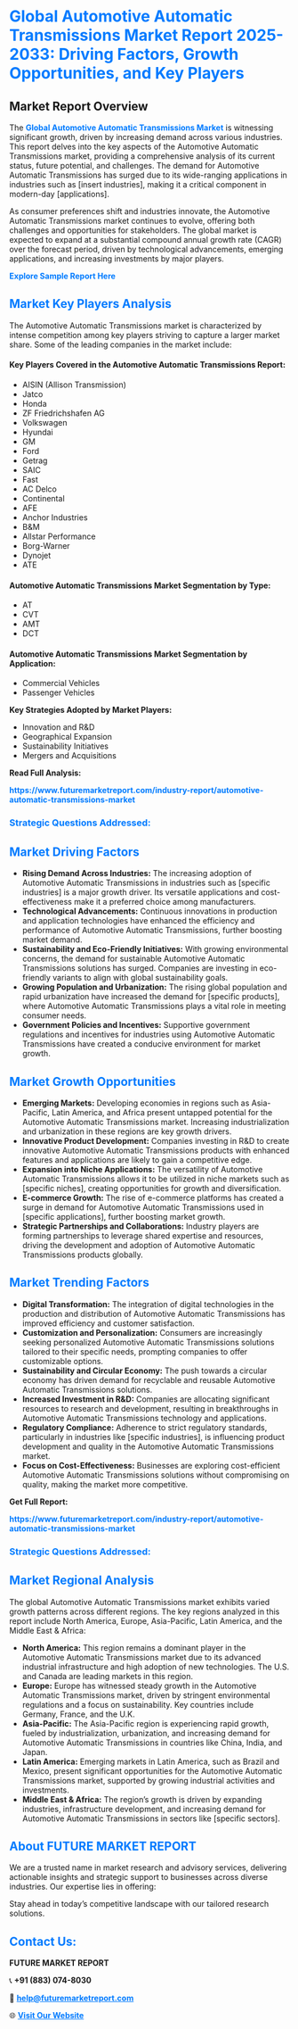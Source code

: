 <h1 style="color: #007BFF;">Global Automotive Automatic Transmissions Market Report 2025-2033: Driving Factors, Growth Opportunities, and Key Players</h1>

<section id="overview">
<h2>Market Report Overview</h2>
<p>The <a href="https://www.futuremarketreport.com/industry-report/automotive-automatic-transmissions-market" style="color: #007BFF; text-decoration: none;"><strong>Global Automotive Automatic Transmissions Market</strong></a> is witnessing significant growth, driven by increasing demand across various industries. This report delves into the key aspects of the Automotive Automatic Transmissions market, providing a comprehensive analysis of its current status, future potential, and challenges. The demand for Automotive Automatic Transmissions has surged due to its wide-ranging applications in industries such as [insert industries], making it a critical component in modern-day [applications].</p>
<p>As consumer preferences shift and industries innovate, the Automotive Automatic Transmissions market continues to evolve, offering both challenges and opportunities for stakeholders. The global market is expected to expand at a substantial compound annual growth rate (CAGR) over the forecast period, driven by technological advancements, emerging applications, and increasing investments by major players.</p>
</section>

<section id="overview">
<p><a href="https://www.futuremarketreport.com/request-sample/reportId=60539" style="color: #007BFF; text-decoration: none;"><strong>Explore Sample Report Here</strong></a></p>
</section>

<section id="key-players">
<h2 style="color: #007BFF;">Market Key Players Analysis</h2>
<p>The Automotive Automatic Transmissions market is characterized by intense competition among key players striving to capture a larger market share. Some of the leading companies in the market include:</p>
<h4>Key Players Covered in the Automotive Automatic Transmissions Report:</h4>
<ul><li>AISIN (Allison Transmission)</li><li>Jatco</li><li>Honda</li><li>ZF Friedrichshafen AG</li><li>Volkswagen</li><li>Hyundai</li><li>GM</li><li>Ford</li><li>Getrag</li><li>SAIC</li><li>Fast</li><li>AC Delco</li><li>Continental</li><li>AFE</li><li>Anchor Industries</li><li>B&amp;M</li><li>Allstar Performance</li><li>Borg-Warner</li><li>Dynojet</li><li>ATE</li></ul>
<h4>Automotive Automatic Transmissions Market Segmentation by Type:</h4>
<ul><li>AT</li><li>CVT</li><li>AMT</li><li>DCT</li></ul>

<h4>Automotive Automatic Transmissions Market Segmentation by Application:</h4>
<ul><li>Commercial Vehicles</li><li>Passenger Vehicles</li></ul>
<p><strong>Key Strategies Adopted by Market Players:</strong></p>
<ul>
<li>Innovation and R&D</li>
<li>Geographical Expansion</li>
<li>Sustainability Initiatives</li>
<li>Mergers and Acquisitions</li>
</ul>
</section>

<section>
<p><strong>Read Full Analysis: </strong></p><a href="https://www.futuremarketreport.com/industry-report/automotive-automatic-transmissions-market" style="color: #007BFF; text-decoration: none;"><strong>https://www.futuremarketreport.com/industry-report/automotive-automatic-transmissions-market</strong></a>
<h3 style="color: #007BFF;">Strategic Questions Addressed:</h3>
</section>

<section id="driving-factors">
<h2 style="color: #007BFF;">Market Driving Factors</h2>
<ul>
<li><strong>Rising Demand Across Industries:</strong> The increasing adoption of Automotive Automatic Transmissions in industries such as [specific industries] is a major growth driver. Its versatile applications and cost-effectiveness make it a preferred choice among manufacturers.</li>
<li><strong>Technological Advancements:</strong> Continuous innovations in production and application technologies have enhanced the efficiency and performance of Automotive Automatic Transmissions, further boosting market demand.</li>
<li><strong>Sustainability and Eco-Friendly Initiatives:</strong> With growing environmental concerns, the demand for sustainable Automotive Automatic Transmissions solutions has surged. Companies are investing in eco-friendly variants to align with global sustainability goals.</li>
<li><strong>Growing Population and Urbanization:</strong> The rising global population and rapid urbanization have increased the demand for [specific products], where Automotive Automatic Transmissions plays a vital role in meeting consumer needs.</li>
<li><strong>Government Policies and Incentives:</strong> Supportive government regulations and incentives for industries using Automotive Automatic Transmissions have created a conducive environment for market growth.</li>
</ul>
</section>

<section id="growth-opportunities">
<h2 style="color: #007BFF;">Market Growth Opportunities</h2>
<ul>
<li><strong>Emerging Markets:</strong> Developing economies in regions such as Asia-Pacific, Latin America, and Africa present untapped potential for the Automotive Automatic Transmissions market. Increasing industrialization and urbanization in these regions are key growth drivers.</li>
<li><strong>Innovative Product Development:</strong> Companies investing in R&D to create innovative Automotive Automatic Transmissions products with enhanced features and applications are likely to gain a competitive edge.</li>
<li><strong>Expansion into Niche Applications:</strong> The versatility of Automotive Automatic Transmissions allows it to be utilized in niche markets such as [specific niches], creating opportunities for growth and diversification.</li>
<li><strong>E-commerce Growth:</strong> The rise of e-commerce platforms has created a surge in demand for Automotive Automatic Transmissions used in [specific applications], further boosting market growth.</li>
<li><strong>Strategic Partnerships and Collaborations:</strong> Industry players are forming partnerships to leverage shared expertise and resources, driving the development and adoption of Automotive Automatic Transmissions products globally.</li>
</ul>
</section>

<section id="trending-factors">
<h2 style="color: #007BFF;">Market Trending Factors</h2>
<ul>
<li><strong>Digital Transformation:</strong> The integration of digital technologies in the production and distribution of Automotive Automatic Transmissions has improved efficiency and customer satisfaction.</li>
<li><strong>Customization and Personalization:</strong> Consumers are increasingly seeking personalized Automotive Automatic Transmissions solutions tailored to their specific needs, prompting companies to offer customizable options.</li>
<li><strong>Sustainability and Circular Economy:</strong> The push towards a circular economy has driven demand for recyclable and reusable Automotive Automatic Transmissions solutions.</li>
<li><strong>Increased Investment in R&D:</strong> Companies are allocating significant resources to research and development, resulting in breakthroughs in Automotive Automatic Transmissions technology and applications.</li>
<li><strong>Regulatory Compliance:</strong> Adherence to strict regulatory standards, particularly in industries like [specific industries], is influencing product development and quality in the Automotive Automatic Transmissions market.</li>
<li><strong>Focus on Cost-Effectiveness:</strong> Businesses are exploring cost-efficient Automotive Automatic Transmissions solutions without compromising on quality, making the market more competitive.</li>
</ul>
</section>

<section>
<p><strong>Get Full Report: </strong></p><a href="https://www.futuremarketreport.com/industry-report/automotive-automatic-transmissions-market" style="color: #007BFF; text-decoration: none;"><strong>https://www.futuremarketreport.com/industry-report/automotive-automatic-transmissions-market</strong></a>
<h3 style="color: #007BFF;">Strategic Questions Addressed:</h3>
</section>


<section id="regional-analysis">
<h2 style="color: #007BFF;">Market Regional Analysis</h2>
<p>The global Automotive Automatic Transmissions market exhibits varied growth patterns across different regions. The key regions analyzed in this report include North America, Europe, Asia-Pacific, Latin America, and the Middle East & Africa:</p>
<ul>
<li><strong>North America:</strong> This region remains a dominant player in the Automotive Automatic Transmissions market due to its advanced industrial infrastructure and high adoption of new technologies. The U.S. and Canada are leading markets in this region.</li>
<li><strong>Europe:</strong> Europe has witnessed steady growth in the Automotive Automatic Transmissions market, driven by stringent environmental regulations and a focus on sustainability. Key countries include Germany, France, and the U.K.</li>
<li><strong>Asia-Pacific:</strong> The Asia-Pacific region is experiencing rapid growth, fueled by industrialization, urbanization, and increasing demand for Automotive Automatic Transmissions in countries like China, India, and Japan.</li>
<li><strong>Latin America:</strong> Emerging markets in Latin America, such as Brazil and Mexico, present significant opportunities for the Automotive Automatic Transmissions market, supported by growing industrial activities and investments.</li>
<li><strong>Middle East & Africa:</strong> The region’s growth is driven by expanding industries, infrastructure development, and increasing demand for Automotive Automatic Transmissions in sectors like [specific sectors].</li>
</ul>
</section>

<footer>
<h2 style="color: #007BFF;">About FUTURE MARKET REPORT</h2>
<p>We are a trusted name in market research and advisory services, delivering actionable insights and strategic support to businesses across diverse industries. Our expertise lies in offering:</p>

<p>Stay ahead in today’s competitive landscape with our tailored research solutions.</p>

<h2 style="color: #007BFF;">Contact Us:</h2>
<p><strong>FUTURE MARKET REPORT</strong></p>
<p>📞 <strong>+91 (883) 074-8030</strong></p>
<p>📧 <strong><a href="mailto:help@futuremarketreport.com" style="color: #007BFF;">help@futuremarketreport.com</a></strong></p>
<p>🌐 <strong><a href="https://www.futuremarketreport.com/" style="color: #007BFF;">Visit Our Website</a></strong></p>
</footer>